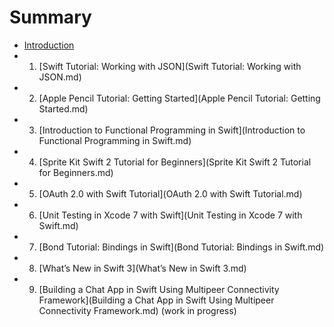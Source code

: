# Summary

* [Introduction](README.md)
* 1. [Swift Tutorial: Working with JSON](Swift Tutorial: Working with JSON.md)
* 2. [Apple Pencil Tutorial: Getting Started](Apple Pencil Tutorial: Getting Started.md)
* 3. [Introduction to Functional Programming in Swift](Introduction to Functional Programming in Swift.md)
* 4. [Sprite Kit Swift 2 Tutorial for Beginners](Sprite Kit Swift 2 Tutorial for Beginners.md)
* 5. [OAuth 2.0 with Swift Tutorial](OAuth 2.0 with Swift Tutorial.md)
* 6. [Unit Testing in Xcode 7 with Swift](Unit Testing in Xcode 7 with Swift.md)
* 7. [Bond Tutorial: Bindings in Swift](Bond Tutorial: Bindings in Swift.md)
* 8. [What’s New in Swift 3](What’s New in Swift 3.md)
* 9. [Building a Chat App in Swift Using Multipeer Connectivity Framework](Building a Chat App in Swift Using Multipeer Connectivity Framework.md) (work in progress)
